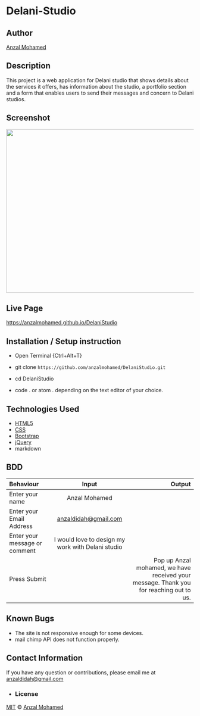 # Delani-Studio

## Author

[Anzal Mohamed](https://github.com/anzalmohamed)

## Description

This project is a web application for Delani studio that shows details about the services it offers, has information about the studio, a portfolio section and a form that enables users to send their messages and concern to Delani studios. 

## Screenshot
<img src="https://raw.githubusercontent.com/anzalmohamedgit /DelaniStudio/master/DelaniStudio/Delani Studio.jpg" width="900px" height="440px">

## Live Page 
https://anzalmohamed.github.io/DelaniStudio 


## Installation / Setup instruction
* Open Terminal {Ctrl+Alt+T}

* git clone ```https://github.com/anzalmohamed/DelaniStudio.git```

* cd DelaniStudio

* code . or atom . depending on the text editor of your choice.

## Technologies Used

* [HTML5](https://github.com/topics/html5)
* [CSS](https://github.com/topics/css3)
* [Bootstrap](https://github.com/topics/bootstrap)
* [jQuery](https://github.com/topics/javascript)
* markdown


## BDD
| Behaviour      | Input        | Output       |
| :------------- | :----------: | -----------: |
|  Enter your name  |   Anzal Mohamed |     |
| Enter your Email Address  | anzaldidah@gmail.com|   |
| Enter your message or comment   |  I would love to design my work with Delani studio     |     |
| Press Submit|     |Pop up Anzal mohamed, we have received your message. Thank you for reaching out to us.|

## Known Bugs
* The site is not responsive enough for some devices. 
* mail chimp API does not function properly.

## Contact Information 

If you have any question or contributions, please email me at anzaldidah@gmail.com
* ### License
[MIT]() © [Anzal Mohamed](https://github.com/anzalmohamed)
